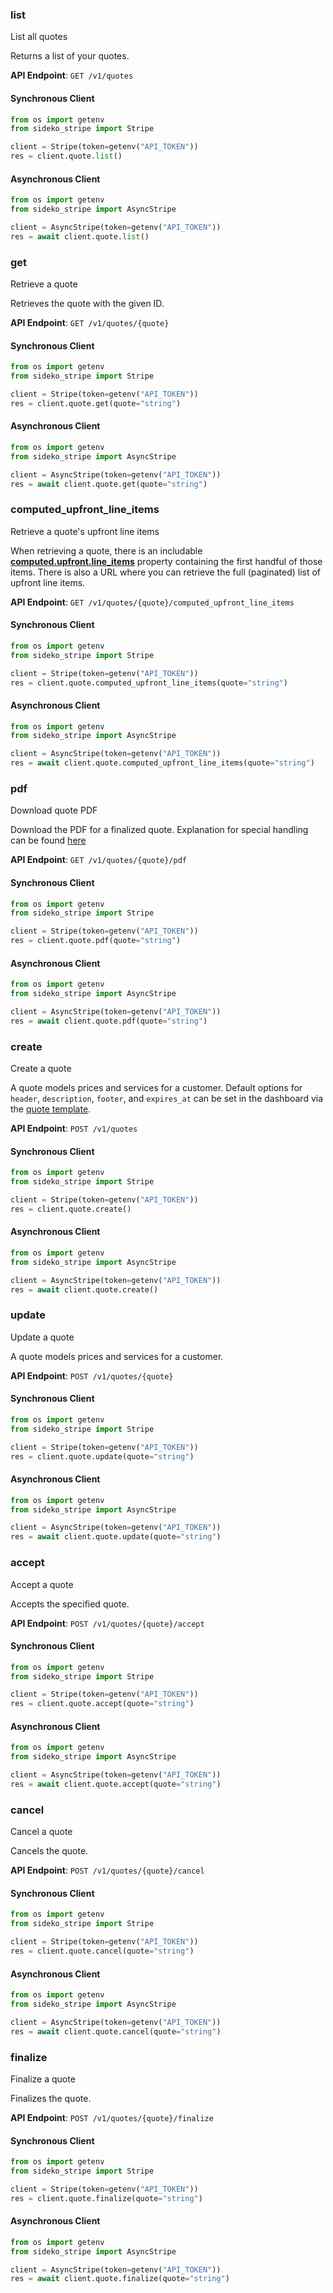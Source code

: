 
### list <a name="list"></a>
List all quotes

<p>Returns a list of your quotes.</p>

**API Endpoint**: `GET /v1/quotes`

#### Synchronous Client

```python
from os import getenv
from sideko_stripe import Stripe

client = Stripe(token=getenv("API_TOKEN"))
res = client.quote.list()
```

#### Asynchronous Client

```python
from os import getenv
from sideko_stripe import AsyncStripe

client = AsyncStripe(token=getenv("API_TOKEN"))
res = await client.quote.list()
```

### get <a name="get"></a>
Retrieve a quote

<p>Retrieves the quote with the given ID.</p>

**API Endpoint**: `GET /v1/quotes/{quote}`

#### Synchronous Client

```python
from os import getenv
from sideko_stripe import Stripe

client = Stripe(token=getenv("API_TOKEN"))
res = client.quote.get(quote="string")
```

#### Asynchronous Client

```python
from os import getenv
from sideko_stripe import AsyncStripe

client = AsyncStripe(token=getenv("API_TOKEN"))
res = await client.quote.get(quote="string")
```

### computed_upfront_line_items <a name="computed_upfront_line_items"></a>
Retrieve a quote's upfront line items

<p>When retrieving a quote, there is an includable <a href="https://stripe.com/docs/api/quotes/object#quote_object-computed-upfront-line_items"><strong>computed.upfront.line_items</strong></a> property containing the first handful of those items. There is also a URL where you can retrieve the full (paginated) list of upfront line items.</p>

**API Endpoint**: `GET /v1/quotes/{quote}/computed_upfront_line_items`

#### Synchronous Client

```python
from os import getenv
from sideko_stripe import Stripe

client = Stripe(token=getenv("API_TOKEN"))
res = client.quote.computed_upfront_line_items(quote="string")
```

#### Asynchronous Client

```python
from os import getenv
from sideko_stripe import AsyncStripe

client = AsyncStripe(token=getenv("API_TOKEN"))
res = await client.quote.computed_upfront_line_items(quote="string")
```

### pdf <a name="pdf"></a>
Download quote PDF

<p>Download the PDF for a finalized quote. Explanation for special handling can be found <a href="https://docs.stripe.com/quotes/overview#quote_pdf">here</a></p>

**API Endpoint**: `GET /v1/quotes/{quote}/pdf`

#### Synchronous Client

```python
from os import getenv
from sideko_stripe import Stripe

client = Stripe(token=getenv("API_TOKEN"))
res = client.quote.pdf(quote="string")
```

#### Asynchronous Client

```python
from os import getenv
from sideko_stripe import AsyncStripe

client = AsyncStripe(token=getenv("API_TOKEN"))
res = await client.quote.pdf(quote="string")
```

### create <a name="create"></a>
Create a quote

<p>A quote models prices and services for a customer. Default options for <code>header</code>, <code>description</code>, <code>footer</code>, and <code>expires_at</code> can be set in the dashboard via the <a href="https://dashboard.stripe.com/settings/billing/quote">quote template</a>.</p>

**API Endpoint**: `POST /v1/quotes`

#### Synchronous Client

```python
from os import getenv
from sideko_stripe import Stripe

client = Stripe(token=getenv("API_TOKEN"))
res = client.quote.create()
```

#### Asynchronous Client

```python
from os import getenv
from sideko_stripe import AsyncStripe

client = AsyncStripe(token=getenv("API_TOKEN"))
res = await client.quote.create()
```

### update <a name="update"></a>
Update a quote

<p>A quote models prices and services for a customer.</p>

**API Endpoint**: `POST /v1/quotes/{quote}`

#### Synchronous Client

```python
from os import getenv
from sideko_stripe import Stripe

client = Stripe(token=getenv("API_TOKEN"))
res = client.quote.update(quote="string")
```

#### Asynchronous Client

```python
from os import getenv
from sideko_stripe import AsyncStripe

client = AsyncStripe(token=getenv("API_TOKEN"))
res = await client.quote.update(quote="string")
```

### accept <a name="accept"></a>
Accept a quote

<p>Accepts the specified quote.</p>

**API Endpoint**: `POST /v1/quotes/{quote}/accept`

#### Synchronous Client

```python
from os import getenv
from sideko_stripe import Stripe

client = Stripe(token=getenv("API_TOKEN"))
res = client.quote.accept(quote="string")
```

#### Asynchronous Client

```python
from os import getenv
from sideko_stripe import AsyncStripe

client = AsyncStripe(token=getenv("API_TOKEN"))
res = await client.quote.accept(quote="string")
```

### cancel <a name="cancel"></a>
Cancel a quote

<p>Cancels the quote.</p>

**API Endpoint**: `POST /v1/quotes/{quote}/cancel`

#### Synchronous Client

```python
from os import getenv
from sideko_stripe import Stripe

client = Stripe(token=getenv("API_TOKEN"))
res = client.quote.cancel(quote="string")
```

#### Asynchronous Client

```python
from os import getenv
from sideko_stripe import AsyncStripe

client = AsyncStripe(token=getenv("API_TOKEN"))
res = await client.quote.cancel(quote="string")
```

### finalize <a name="finalize"></a>
Finalize a quote

<p>Finalizes the quote.</p>

**API Endpoint**: `POST /v1/quotes/{quote}/finalize`

#### Synchronous Client

```python
from os import getenv
from sideko_stripe import Stripe

client = Stripe(token=getenv("API_TOKEN"))
res = client.quote.finalize(quote="string")
```

#### Asynchronous Client

```python
from os import getenv
from sideko_stripe import AsyncStripe

client = AsyncStripe(token=getenv("API_TOKEN"))
res = await client.quote.finalize(quote="string")
```
